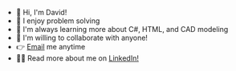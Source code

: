 - 👋 Hi, I'm David!
- 🧩 I enjoy problem solving
- 🧠 I'm always learning more about C#, HTML, and CAD modeling
- 🤝 I'm willing to collaborate with anyone!
- 👉 <a href="mailto:davidyork1995@gmail.com">Email</a> me anytime
- 👨‍💼 Read more about me on <a href="https://www.linkedin.com/in/david-m-york/">LinkedIn!</a> 
